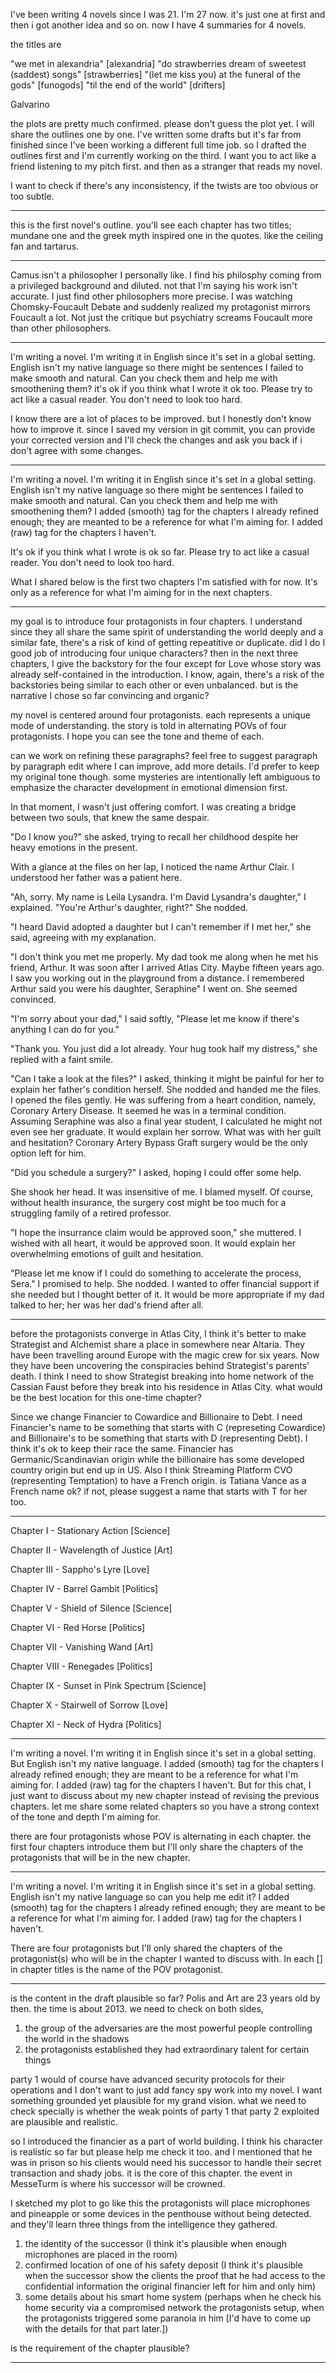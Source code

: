 I've been writing 4 novels since I was 21. I'm 27 now. it's just one at first and then i got another idea and so on. now I have 4 summaries for 4 novels.

the titles are

"we met in alexandria" [alexandria]
"do strawberries dream of sweetest (saddest) songs" [strawberries]
"(let me kiss you) at the funeral of the gods" [funogods]
"til the end of the world" [drifters]

Galvarino

the plots are pretty much confirmed. please don't guess the plot yet. I will share the outlines one by one. I've written some drafts but it's far from finished since I've been working a different full time job. so I drafted the outlines first and I'm currently working on the third. I want you to act like a friend listening to my pitch first. and then as a stranger that reads my novel.

 I want to check if there's any inconsistency, if the twists are too obvious or too subtle.

---

this is the first novel's outline. you'll see each chapter has two titles; mundane one and the greek myth inspired one in the quotes. like the ceiling fan and tartarus.

---

Camus isn't a philosopher I personally like. I find his philosphy coming from a privileged background and diluted. not that I'm saying his work isn't accurate. I just find other philosophers more precise. I was watching Chomsky-Foucault Debate and suddenly realized my protagonist mirrors Foucault a lot. Not just the critique but psychiatry screams Foucault more than other philosophers.

---

I'm writing a novel. I'm writing it in English since it's set in a global setting. English isn't my native language so there might be sentences I failed to make smooth and natural. Can you check them and help me with smoothening them? it's ok if you think what I wrote it ok too. Please try to act like a casual reader. You don't need to look too hard.

I know there are a lot of places to be improved. but I honestly don't know how to improve it. since I saved my version in git commit, you can provide your corrected version and I'll check the changes and ask you back if i don't agree with some changes.

---

I'm writing a novel. I'm writing it in English since it's set in a global setting. English isn't my native language so there might be sentences I failed to make smooth and natural. Can you check them and help me with smoothening them? I added (smooth) tag for the chapters I already refined enough; they are meanted to be a reference for what I'm aiming for. I added (raw) tag for the chapters I haven't.

It's ok if you think what I wrote is ok so far. Please try to act like a casual reader. You don't need to look too hard.

What I shared below is the first two chapters I'm satisfied with for now. It's only as a reference for what I'm aiming for in the next chapters.

---

my goal is to introduce four protagonists in four chapters. I understand since they all share the same spirit of understanding the world deeply and a similar fate, there's a risk of kind of getting repeatitive or duplicate. did I do I good job of introducing four unique characters? then in the next three chapters, I give the backstory for the four except for Love whose story was already self-contained in the introduction. I know, again, there's a risk of the backstories being similar to each other or even unbalanced. but is the narrative I chose so far convincing and organic?

my novel is centered around four protagonists. each represents a unique mode of understanding. the story is told in alternating POVs of four protagonists. I hope you can see the tone and theme of each.

can we work on refining these paragraphs? feel free to suggest paragraph by paragraph edit where I can improve, add more details. I'd prefer to keep my original tone though. some mysteries are intentionally left ambiguous to emphasize the character development in emotional dimension first.

In that moment, I wasn't just offering comfort. I was creating a bridge between two souls, that knew the same despair.

"Do I know you?" she asked, trying to recall her childhood despite her heavy emotions in the present.

With a glance at the files on her lap, I noticed the name Arthur Clair. I understood her father was a patient here.

"Ah, sorry. My name is Leila Lysandra. I'm David Lysandra's daughter," I explained. "You're Arthur's daughter, right?" She nodded.

"I heard David adopted a daughter but I can't remember if I met her," she said, agreeing with my explanation.

"I don't think you met me properly. My dad took me along when he met his friend, Arthur. It was soon after I arrived Atlas City. Maybe fifteen years ago. I saw you working out in the playground from a distance. I remembered Arthur said you were his daughter, Seraphine" I went on. She seemed convinced.

"I'm sorry about your dad," I said softly, "Please let me know if there's anything I can do for you."

"Thank you. You just did a lot already. Your hug took half my distress," she replied with a faint smile.

"Can I take a look at the files?" I asked, thinking it might be painful for her to explain her father's condition herself. She nodded and handed me the files. I opened the files gently. He was suffering from a heart condition, namely, Coronary Artery Disease. It seemed he was in a terminal condition. Assuming Seraphine was also a final year student, I calculated he might not even see her graduate. It would explain her sorrow. What was with her guilt and hesitation? Coronary Artery Bypass Graft surgery would be the only option left for him.

"Did you schedule a surgery?" I asked, hoping I could offer some help.

She shook her head. It was insensitive of me. I blamed myself. Of course, without health insurance, the surgery cost might be too much for a struggling family of a retired professor.

"I hope the insurrance claim would be approved soon," she muttered. I wished with all heart, it would be approved soon. It would explain her overwhelming emotions of guilt and hesitation.

"Please let me know if I could do something to accelerate the process, Sera." I promised to help. She nodded. I wanted to offer financial support if she needed but I thought better of it. It would be more appropriate if my dad talked to her; her was her dad's friend after all.

---

before the protagonists converge in Atlas City, I think it's better to make Strategist and Alchemist share a place in somewhere near Altaria. They have been travelling around Europe with the magic crew for six years. Now they have been uncovering the conspiracies behind Strategist's parents' death. I think I need to show Strategist breaking into home network of the Cassian Faust before they break into his residence in Atlas City. what would be the best location for this one-time chapter?

Since we change Financier to Cowardice and Billionaire to Debt. I need Financier's name to be something that starts with C (represeting Cowardice) and Billionaire's to be something that starts with D (representing Debt). I think it's ok to keep their race the same. Financier has Germanic/Scandinavian origin while the billionaire has some developed country origin but end up in US. Also I think Streaming Platform CVO (representing Temptation) to have a French origin. is Tatiana Vance as a French name ok? if not, please suggest a name that starts with T for her too.

---

Chapter I - Stationary Action [Science]

Chapter II - Wavelength of Justice [Art]

Chapter III - Sappho's Lyre [Love]

Chapter IV - Barrel Gambit [Politics]

Chapter V - Shield of Silence [Science]

Chapter VI - Red Horse [Politics]

Chapter VII - Vanishing Wand [Art]

Chapter VIII - Renegades [Politics]

Chapter IX - Sunset in Pink Spectrum [Science]

Chapter X - Stairwell of Sorrow [Love]

Chapter XI - Neck of Hydra [Politics]

---

I'm writing a novel. I'm writing it in English since it's set in a global setting. But English isn't my native language. I added (smooth) tag for the chapters I already refined enough; they are meant to be a reference for what I'm aiming for. I added (raw) tag for the chapters I haven't. But for this chat, I just want to discuss about my new chapter instead of revising the previous chapters. let me share some related chapters so you have a strong context of the tone and depth I'm aiming for.

there are four protagonists whose POV is alternating in each chapter. the first four chapters introduce them but I'll only share the chapters of the protagonists that will be in the new chapter.


---

I'm writing a novel. I'm writing it in English since it's set in a global setting. English isn't my native language so can you help me edit it? I added (smooth) tag for the chapters I already refined enough; they are meant to be a reference for what I'm aiming for. I added (raw) tag for the chapters I haven't.

There are four protagonists but I'll only shared the chapters of the protagonist(s) who will be in the chapter I wanted to discuss with. In each [] in chapter titles is the name of the POV protagonist.

---

is the content in the draft plausible so far? Polis and Art are 23 years old by then. the time is about 2013. we need to check on both sides,

1) the group of the adversaries are the most powerful people controlling the world in the shadows
2) the protagonists established they had extraordinary talent for certain things

party 1 would of course have advanced security protocols for their operations and I don't want to just add fancy spy work into my novel. I want something grounded yet plausible for my grand vision. what we need to check specially is whether the weak points of party 1 that party 2 exploited are plausible and realistic.

so I introduced the financier as a part of world building. I think his character is realistic so far but please help me check it too. and I mentioned that he was in prison so his clients would need his successor to handle their secret transaction and shady jobs. it is the core of this chapter. the event in MesseTurm is where his successor will be crowned.

I sketched my plot to go like this the protagonists will place microphones and pineapple or some devices in the penthouse without being detected. and they'll learn three things from the intelligence they gathered.

1) the identity of the successor (I think it's plausible when enough microphones are placed in the room)
2) confirmed location of one of his safety deposit (I think it's plausible when the successor show the clients the proof that he had access to the confidential information the original financier left for him and only him)
3) some details about his smart home system (perhaps when he check his home security via a compromised network the protagonists setup, when the protagonists triggered some paranoia in him [I'd have to come up with the details for that part later.])

is the requirement of the chapter plausible?

---
